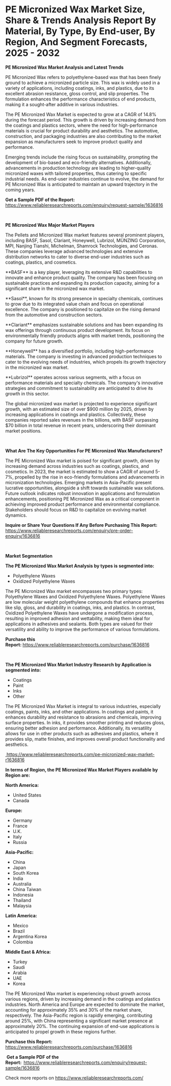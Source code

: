 <p><h1>PE Micronized Wax Market Size, Share & Trends Analysis Report By Material, By Type, By End-user, By Region, And Segment Forecasts, 2025 - 2032</h1></p><p><strong>PE Micronized Wax Market Analysis and Latest Trends</strong></p>
<p><p>PE Micronized Wax refers to polyethylene-based wax that has been finely ground to achieve a micronized particle size. This wax is widely used in a variety of applications, including coatings, inks, and plastics, due to its excellent abrasion resistance, gloss control, and slip properties. The formulation enhances the performance characteristics of end products, making it a sought-after additive in various industries.</p><p>The PE Micronized Wax Market is expected to grow at a CAGR of 14.8% during the forecast period. This growth is driven by increasing demand from the coatings and plastics sectors, where the need for high-performance materials is crucial for product durability and aesthetics. The automotive, construction, and packaging industries are also contributing to the market expansion as manufacturers seek to improve product quality and performance. </p><p>Emerging trends include the rising focus on sustainability, prompting the development of bio-based and eco-friendly alternatives. Additionally, advancements in production technology are leading to higher-quality micronized waxes with tailored properties, thus catering to specific industrial needs. As end-user industries continue to evolve, the demand for PE Micronized Wax is anticipated to maintain an upward trajectory in the coming years.</p></p>
<p><strong>Get a Sample PDF of the Report:&nbsp;</strong> <a href="https://www.reliableresearchreports.com/enquiry/request-sample/1636816?utm_campaign=3063&utm_medium=2&utm_source=Github&utm_content=ia&utm_term=23032025&utm_id=pe-micronized-wax">https://www.reliableresearchreports.com/enquiry/request-sample/1636816</a></p>
<p>&nbsp;</p>
<p><strong>PE Micronized Wax Major Market Players</strong></p>
<p><p>The Pellets and Micronized Wax market features several prominent players, including BASF, Sasol, Clariant, Honeywell, Lubrizol, MÜNZING Corporation, MPI, Nanjing Tianshi, Michelman, Shamrock Technologies, and Ceronas. These companies leverage advanced technologies and extensive distribution networks to cater to diverse end-user industries such as coatings, plastics, and cosmetics.</p><p>**BASF** is a key player, leveraging its extensive R&D capabilities to innovate and enhance product quality. The company has been focusing on sustainable practices and expanding its production capacity, aiming for a significant share in the micronized wax market.</p><p>**Sasol**, known for its strong presence in specialty chemicals, continues to grow due to its integrated value chain and focus on operational excellence. The company is positioned to capitalize on the rising demand from the automotive and construction sectors.</p><p>**Clariant** emphasizes sustainable solutions and has been expanding its wax offerings through continuous product development. Its focus on environmentally friendly products aligns with market trends, positioning the company for future growth.</p><p>**Honeywell** has a diversified portfolio, including high-performance materials. The company is investing in advanced production techniques to cater to the evolving needs of industries, which propels its growth trajectory in the micronized wax market.</p><p>**Lubrizol** operates across various segments, with a focus on performance materials and specialty chemicals. The company's innovative strategies and commitment to sustainability are anticipated to drive its growth in this sector.</p><p>The global micronized wax market is projected to experience significant growth, with an estimated size of over $900 million by 2025, driven by increasing applications in coatings and plastics. Collectively, these companies reported sales revenues in the billions, with BASF surpassing $70 billion in total revenue in recent years, underscoring their dominant market positions.</p></p>
<p>&nbsp;</p>
<p><strong>What Are The Key Opportunities For PE Micronized Wax Manufacturers?</strong></p>
<p><p>The PE Micronized Wax market is poised for significant growth, driven by increasing demand across industries such as coatings, plastics, and cosmetics. In 2023, the market is estimated to show a CAGR of around 5-7%, propelled by the rise in eco-friendly formulations and advancements in micronization technologies. Emerging markets in Asia-Pacific present lucrative opportunities, alongside a shift towards sustainable wax solutions. Future outlook indicates robust innovation in applications and formulation enhancements, positioning PE Micronized Wax as a critical component in achieving improved product performance and environmental compliance. Stakeholders should focus on R&D to capitalize on evolving market dynamics.</p></p>
<p><strong>Inquire or Share Your Questions If Any Before Purchasing This Report:</strong> <a href="https://www.reliableresearchreports.com/enquiry/pre-order-enquiry/1636816?utm_campaign=3063&utm_medium=2&utm_source=Github&utm_content=ia&utm_term=23032025&utm_id=pe-micronized-wax">https://www.reliableresearchreports.com/enquiry/pre-order-enquiry/1636816</a></p>
<p>&nbsp;</p>
<p><strong>Market Segmentation</strong></p>
<p><strong>The PE Micronized Wax Market Analysis by types is segmented into:</strong></p>
<p><ul><li>Polyethylene Waxes</li><li>Oxidized Polyethylene Waxes</li></ul></p>
<p><p>The PE Micronized Wax market encompasses two primary types: Polyethylene Waxes and Oxidized Polyethylene Waxes. Polyethylene Waxes are low molecular weight polyethylene compounds that enhance properties like slip, gloss, and durability in coatings, inks, and plastics. In contrast, Oxidized Polyethylene Waxes have undergone a modification process, resulting in improved adhesion and wettability, making them ideal for applications in adhesives and sealants. Both types are valued for their versatility and ability to improve the performance of various formulations.</p></p>
<p><strong>Purchase this Report:&nbsp;</strong><a href="https://www.reliableresearchreports.com/purchase/1636816?utm_campaign=3063&utm_medium=2&utm_source=Github&utm_content=ia&utm_term=23032025&utm_id=pe-micronized-wax">https://www.reliableresearchreports.com/purchase/1636816</a></p>
<p>&nbsp;</p>
<p><strong>The PE Micronized Wax Market Industry Research by Application is segmented into:</strong></p>
<p><ul><li>Coatings</li><li>Paint</li><li>Inks</li><li>Other</li></ul></p>
<p><p>The PE Micronized Wax Market is integral to various industries, especially coatings, paints, inks, and other applications. In coatings and paints, it enhances durability and resistance to abrasions and chemicals, improving surface properties. In inks, it provides smoother printing and reduces gloss, ensuring better adhesion and performance. Additionally, its versatility allows for use in other products such as adhesives and plastics, where it provides slip, matte finishes, and improves overall product functionality and aesthetics.</p></p>
<p><a href="https://www.reliableresearchreports.com/pe-micronized-wax-market-r1636816?utm_campaign=3063&utm_medium=2&utm_source=Github&utm_content=ia&utm_term=23032025&utm_id=pe-micronized-wax">&nbsp;https://www.reliableresearchreports.com/pe-micronized-wax-market-r1636816</a></p>
<p><strong>In terms of Region, the PE Micronized Wax Market Players available by Region are:</strong></p>
<p>
    <p> <strong> North America: </strong>
        <ul>
            <li>United States</li>
            <li>Canada</li>
        </ul>
        </p> 
    <p> <strong> Europe: </strong>
        <ul>
            <li>Germany</li>
            <li>France</li>
            <li>U.K.</li>
            <li>Italy</li>
            <li>Russia</li>
        </ul>
        </p> 
    <p> <strong> Asia-Pacific: </strong>
        <ul>
            <li>China</li>
            <li>Japan</li>
            <li>South Korea</li>
            <li>India</li>
            <li>Australia</li>
            <li>China Taiwan</li>
            <li>Indonesia</li>
            <li>Thailand</li>
            <li>Malaysia</li>
        </ul>
        </p> 
    <p> <strong> Latin America: </strong>
        <ul>
            <li>Mexico</li>
            <li>Brazil</li>
            <li>Argentina Korea</li>
            <li>Colombia</li>
        </ul>
        </p> 
    <p> <strong> Middle East & Africa: </strong>
        <ul>
            <li>Turkey</li>
            <li>Saudi</li>
            <li>Arabia</li>
            <li>UAE</li>
            <li>Korea</li>
        </ul>
    </p>
    </p>
<p><p>The PE Micronized Wax market is experiencing robust growth across various regions, driven by increasing demand in the coatings and plastics industries. North America and Europe are expected to dominate the market, accounting for approximately 35% and 30% of the market share, respectively. The Asia-Pacific region is rapidly emerging, contributing around 25%, with China representing a significant market presence at approximately 20%. The continuing expansion of end-use applications is anticipated to propel growth in these regions further.</p></p>
<p><strong>Purchase this Report: </strong><a href="https://www.reliableresearchreports.com/purchase/1636816?utm_campaign=3063&utm_medium=2&utm_source=Github&utm_content=ia&utm_term=23032025&utm_id=pe-micronized-wax">https://www.reliableresearchreports.com/purchase/1636816</a></p>
<p>&nbsp;<strong>Get a Sample PDF of the Report:&nbsp;&nbsp;</strong><a href="https://www.reliableresearchreports.com/enquiry/request-sample/1636816?utm_campaign=3063&utm_medium=2&utm_source=Github&utm_content=ia&utm_term=23032025&utm_id=pe-micronized-wax">https://www.reliableresearchreports.com/enquiry/request-sample/1636816</a></p>
<p><strong></strong></p>
<p>Check more reports on <a href="https://www.reliableresearchreports.com/?utm_campaign=3063&utm_medium=2&utm_source=Github&utm_content=ia&utm_term=23032025&utm_id=pe-micronized-wax">https://www.reliableresearchreports.com/</a></p>